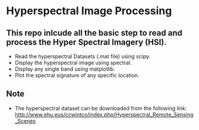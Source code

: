 # Hyperspectral Image Processing
## This repo inlcude all the basic step to read and process the Hyper Spectral Imagery (HSI).
* Read the hyperspectral Datasets (.mat file) using scipy.
* Display the hyperspectral image using spectral.
* Display any single band using matplotlib.
* Plot the spectral signature of any specific location.

## Note
* The hyperspectral dataset can be downloaded from the following link: http://www.ehu.eus/ccwintco/index.php/Hyperspectral_Remote_Sensing_Scenes
